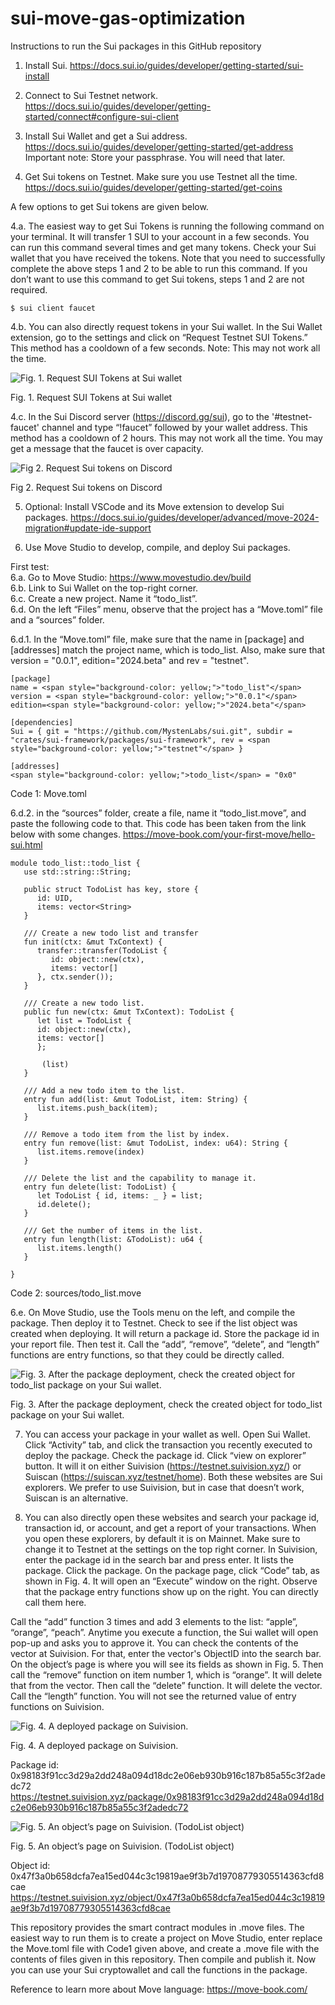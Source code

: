 # sui-move-gas-optimization

Instructions to run the Sui packages in this GitHub repository

1. Install Sui. 
https://docs.sui.io/guides/developer/getting-started/sui-install

2. Connect to Sui Testnet network.
https://docs.sui.io/guides/developer/getting-started/connect#configure-sui-client

3. Install Sui Wallet and get a Sui address.
https://docs.sui.io/guides/developer/getting-started/get-address
Important note: Store your passphrase. You will need that later. 

4. Get Sui tokens on Testnet. Make sure you use Testnet all the time. 
https://docs.sui.io/guides/developer/getting-started/get-coins

A few options to get Sui tokens are given below. 

4.a. The easiest way to get Sui Tokens is running the following command on your terminal. It will transfer 1 SUI to your account in a few seconds. You can run this command several times and get many tokens. Check your Sui wallet that you have received the tokens. Note that you need to successfully complete the above steps 1 and 2 to be able to run this command. If you don’t want to use this command to get Sui tokens, steps 1 and 2 are not required. 

    $ sui client faucet

4.b. You can also directly request tokens in your Sui wallet. In the Sui Wallet extension, go to the settings and click on “Request Testnet SUI Tokens.” This method has a cooldown of a few seconds. Note: This may not work all the time. 

![Fig. 1. Request SUI Tokens at Sui wallet](images/4b%20-%20fig1.png)

Fig. 1. Request SUI Tokens at Sui wallet
    
    
4.c. In the Sui Discord server (https://discord.gg/sui), go to the '#testnet-faucet' channel and type “!faucet” followed by your wallet address. This method has a cooldown of 2 hours. This may not work all the time. You may get a message that the faucet is over capacity. 

![Fig 2. Request Sui tokens on Discord](images/4c%20-%20fig2.png)

Fig 2. Request Sui tokens on Discord


5. Optional: Install VSCode and its Move extension to develop Sui packages. 
https://docs.sui.io/guides/developer/advanced/move-2024-migration#update-ide-support

6. Use Move Studio to develop, compile, and deploy Sui packages. 

First test:  
6.a. Go to Move Studio: https://www.movestudio.dev/build  
6.b. Link to Sui Wallet on the top-right corner.  
6.c. Create a new project. Name it “todo_list”.   
6.d. On the left “Files” menu, observe that the project has a “Move.toml” file and a “sources” folder.    

6.d.1. In the “Move.toml” file, make sure that the name in [package] and [addresses] match the project name, which is todo_list. Also, make sure that version = "0.0.1", edition="2024.beta" and rev = "testnet". 

    [package]
    name = <span style="background-color: yellow;">"todo_list"</span>
    version = <span style="background-color: yellow;">"0.0.1"</span>
    edition=<span style="background-color: yellow;">"2024.beta"</span>
    
    [dependencies]
    Sui = { git = "https://github.com/MystenLabs/sui.git", subdir = "crates/sui-framework/packages/sui-framework", rev = <span style="background-color: yellow;">"testnet"</span> }
    
    [addresses]
    <span style="background-color: yellow;">todo_list</span> = "0x0"

Code 1: Move.toml

6.d.2. in the “sources” folder, create a file, name it “todo_list.move”, and paste the following code to that. This code has been taken from the link below with some changes.
https://move-book.com/your-first-move/hello-sui.html 

    module todo_list::todo_list {
       use std::string::String;
    
       public struct TodoList has key, store {
          id: UID,
          items: vector<String>
       }
    
       /// Create a new todo list and transfer
       fun init(ctx: &mut TxContext) {
          transfer::transfer(TodoList {
             id: object::new(ctx),
             items: vector[]
          }, ctx.sender());
       }
    
       /// Create a new todo list.
       public fun new(ctx: &mut TxContext): TodoList {
          let list = TodoList {
          id: object::new(ctx),
          items: vector[]
          };
    
           (list)
       }
    
       /// Add a new todo item to the list.
       entry fun add(list: &mut TodoList, item: String) {
          list.items.push_back(item);
       }
    
       /// Remove a todo item from the list by index.
       entry fun remove(list: &mut TodoList, index: u64): String {
          list.items.remove(index)
       }
    
       /// Delete the list and the capability to manage it.
       entry fun delete(list: TodoList) {
          let TodoList { id, items: _ } = list;
          id.delete();
       }
    
       /// Get the number of items in the list.
       entry fun length(list: &TodoList): u64 {
          list.items.length()
       }
    
    }
    
Code 2: sources/todo_list.move
 
6.e. On Move Studio, use the Tools menu on the left, and compile the package. Then deploy it to Testnet. Check to see if the list object was created when deploying. It will return a package id. Store the package id in your report file. Then test it. Call the “add”, “remove”, “delete”, and “length” functions are entry functions, so that they could be directly called. 

   ![Fig. 3. After the package deployment, check the created object for todo_list package on your Sui wallet.](images/6e%20-%20fig3.png)
      
Fig. 3. After the package deployment, check the created object for todo_list package on your Sui wallet.

7. You can access your package in your wallet as well. Open Sui Wallet. Click “Activity” tab, and click the transaction you recently executed to deploy the package. Check the package id. Click “view on explorer” button. It will it on either Suivision (https://testnet.suivision.xyz/) or Suiscan (https://suiscan.xyz/testnet/home). Both these websites are Sui explorers. We prefer to use Suivision, but in case that doesn’t work, Suiscan is an alternative. 

8. You can also directly open these websites and search your package id, transaction id, or account, and get a report of your transactions. When you open these explorers, by default it is on Mainnet. Make sure to change it to Testnet at the settings on the top right corner. In Suivision, enter the package id in the search bar and press enter. It lists the package. Click the package. On the package page, click “Code” tab, as shown in Fig. 4. It will open an “Execute” window on the right. Observe that the package entry functions show up on the right. You can directly call them here. 

Call the “add” function 3 times and add 3 elements to the list: “apple”, “orange”, “peach”. Anytime you execute a function, the Sui wallet will open pop-up and asks you to approve it. 
You can check the contents of the vector at Suivision. For that, enter the vector's ObjectID into the search bar. On the object’s page is where you will see its fields as shown in Fig. 5. Then call the “remove” function on item number 1, which is “orange”. It will delete that from the vector. Then call the “delete” function. It will delete the vector. Call the “length” function. You will not see the returned value of entry functions on Suivision. 

  ![Fig. 4. A deployed package on Suivision.](images/8%20-%20fig4.png)
  
  Fig. 4. A deployed package on Suivision.
  
Package id: 0x98183f91cc3d29a2dd248a094d18dc2e06eb930b916c187b85a55c3f2adedc72      https://testnet.suivision.xyz/package/0x98183f91cc3d29a2dd248a094d18dc2e06eb930b916c187b85a55c3f2adedc72 

  ![Fig. 5. An object’s page on Suivision. (TodoList object)](images/8%20-%20fig5.png)
  
  Fig. 5. An object’s page on Suivision. (TodoList object)

Object id: 0x47f3a0b658dcfa7ea15ed044c3c19819ae9f3b7d19708779305514363cfd8cae https://testnet.suivision.xyz/object/0x47f3a0b658dcfa7ea15ed044c3c19819ae9f3b7d19708779305514363cfd8cae
 
This repository provides the smart contract modules in .move files. The easiest way to run them is to create a project on Move Studio, enter replace the Move.toml file with Code1 given above, and create a .move file with the contents of files given in this repository. Then compile and publish it. Now you can use your Sui cryptowallet and call the functions in the package.   

Reference to learn more about Move language:  https://move-book.com/

